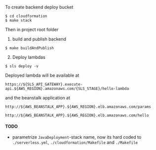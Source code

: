 
To create backend deploy bucket

```
$ cd cloudformation
$ make stack
```

Then in project root folder

1. build and publish backend
```
$ make buildAndPublish
```

2. Deploy lambdas
```
$ sls deploy -v
```

Deployed lambda will be available at 
```
https://${SLS_API_GATEWAY}.execute-api.${AWS_REGION}.amazonaws.com/{SLS_STAGE}/hello-lambda
```

and the beanstalk application at
```
http://${AWS_BEANSTALK_APP}.${AWS_REGION}.elb.amazonaws.com/params
```
```
http://${AWS_BEANSTALK_APP}.${AWS_REGION}.elb.amazonaws.com/hello
```

#### TODO
- parametrize ```JavaDeployment```-stack name, now its hard coded to ```./serverless.yml```, ```./cloudformation/Makefile``` and ```./Makefile```
